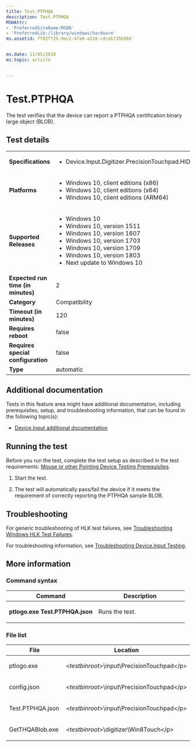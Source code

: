 ```yaml
---
title: Test.PTPHQA
description: Test.PTPHQA
MSHAttr:
- 'PreferredSiteName:MSDN'
- 'PreferredLib:/library/windows/hardware'
ms.assetid: ff82f725-9ec2-47a9-a118-cdceb735b98d


ms.date: 11/05/2018
ms.topic: article


---
```


# <span id="p_hlk_test.45197fa9-287f-4e0a-8daa-c3907558c67c"></span>Test.PTPHQA


The test verifies that the device can report a PTPHQA certification binary large object (BLOB).

## Test details

|||
|---|---|
| **Specifications**  | <ul><li>Device.Input.Digitizer.PrecisionTouchpad.HIDCompliant</li></ul> |  
| **Platforms**   | <ul><li>Windows 10, client editions (x86)</li><li>Windows 10, client editions (x64)</li><li>Windows 10, client editions (ARM64)</li></ul> |
| **Supported Releases** | <ul><li>Windows 10</li><li>Windows 10, version 1511</li><li>Windows 10, version 1607</li><li>Windows 10, version 1703</li><li>Windows 10, version 1709</li><li>Windows 10, version 1803</li><li>Next update to Windows 10</li></ul> |
|**Expected run time (in minutes)**| 2 |
|**Category**| Compatibility |
|**Timeout (in minutes)**| 120 |
|**Requires reboot**| false |
|**Requires special configuration**| false |
|**Type**| automatic |



## <span id="Additional_documentation"></span><span id="additional_documentation"></span><span id="ADDITIONAL_DOCUMENTATION"></span>Additional documentation


Tests in this feature area might have additional documentation, including prerequisites, setup, and troubleshooting information, that can be found in the following topic(s):

-   [Device.Input additional documentation](device-input-additional-documentation.md)

## <span id="Running_the_test"></span><span id="running_the_test"></span><span id="RUNNING_THE_TEST"></span>Running the test


Before you run the test, complete the test setup as described in the test requirements: [Mouse or other Pointing Device Testing Prerequisites](mouse-or-other-pointing-device-testing-prerequisites.md).

1.  Start the test.

2.  The test will automatically pass/fail the device if it meets the requirement of correctly reporting the PTPHQA sample BLOB.

## <span id="Troubleshooting"></span><span id="troubleshooting"></span><span id="TROUBLESHOOTING"></span>Troubleshooting


For generic troubleshooting of HLK test failures, see [Troubleshooting Windows HLK Test Failures](../user/troubleshooting-windows-hlk-test-failures.md).

For troubleshooting information, see [Troubleshooting Device.Input Testing](troubleshooting-deviceinput-testing.md).

## <span id="More_information"></span><span id="more_information"></span><span id="MORE_INFORMATION"></span>More information


### <span id="Command_syntax"></span><span id="command_syntax"></span><span id="COMMAND_SYNTAX"></span>Command syntax

<table>
<colgroup>
<col width="50%" />
<col width="50%" />
</colgroup>
<thead>
<tr class="header">
<th>Command</th>
<th>Description</th>
</tr>
</thead>
<tbody>
<tr class="odd">
<td><p><strong>ptlogo.exe Test.PTPHQA.json</strong></p></td>
<td><p>Runs the test.</p></td>
</tr>
</tbody>
</table>



### <span id="File_list"></span><span id="file_list"></span><span id="FILE_LIST"></span>File list

<table>
<colgroup>
<col width="50%" />
<col width="50%" />
</colgroup>
<thead>
<tr class="header">
<th>File</th>
<th>Location</th>
</tr>
</thead>
<tbody>
<tr class="odd">
<td><p>ptlogo.exe</p></td>
<td><p><em>&lt;testbinroot&gt;</em>\input\PrecisionTouchpad&lt;/p&gt;</td>
</tr>
<tr class="even">
<td><p>config.json</p></td>
<td><p><em>&lt;testbinroot&gt;</em>\input\PrecisionTouchpad&lt;/p&gt;</td>
</tr>
<tr class="odd">
<td><p>Test.PTPHQA.json</p></td>
<td><p><em>&lt;testbinroot&gt;</em>\input\PrecisionTouchpad&lt;/p&gt;</td>
</tr>
<tr class="even">
<td><p>GetTHQABlob.exe</p></td>
<td><p><em>&lt;testbinroot&gt;</em>\digitizer\Win8Touch&lt;/p&gt;</td>
</tr>
</tbody>
</table>












